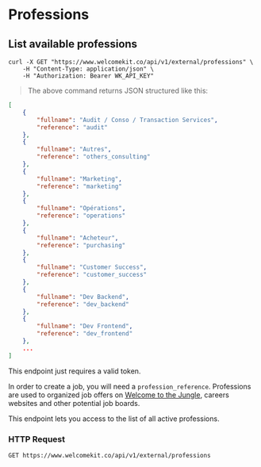 # Professions

## List available professions

```shell
curl -X GET "https://www.welcomekit.co/api/v1/external/professions" \
    -H "Content-Type: application/json" \
    -H "Authorization: Bearer WK_API_KEY"
```

> The above command returns JSON structured like this:

```json
[
    {
        "fullname": "Audit / Conso / Transaction Services",
        "reference": "audit"
    },
    {
        "fullname": "Autres",
        "reference": "others_consulting"
    },
    {
        "fullname": "Marketing",
        "reference": "marketing"
    },
    {
        "fullname": "Opérations",
        "reference": "operations"
    },
    {
        "fullname": "Acheteur",
        "reference": "purchasing"
    },
    {
        "fullname": "Customer Success",
        "reference": "customer_success"
    },
    {
        "fullname": "Dev Backend",
        "reference": "dev_backend"
    },
    {
        "fullname": "Dev Frontend",
        "reference": "dev_frontend"
    },
    ...
]
```

<aside class="notice">
This endpoint just requires a valid token.
</aside>

In order to create a job, you will need a `profession_reference`. Professions are used to organized job offers on <a href="http://www.welcometothejungle.co/" target="_blank">Welcome to the Jungle</a>, careers websites and other potential job boards.

This endpoint lets you access to the list of all active professions.

### HTTP Request

`GET https://www.welcomekit.co/api/v1/external/professions`
